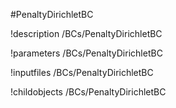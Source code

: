 <!-- MOOSE Object Documentation Stub: Remove this when content is added. -->
#PenaltyDirichletBC

!description /BCs/PenaltyDirichletBC

!parameters /BCs/PenaltyDirichletBC

!inputfiles /BCs/PenaltyDirichletBC

!childobjects /BCs/PenaltyDirichletBC
